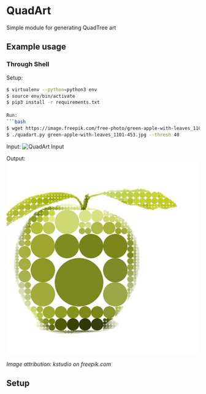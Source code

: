 # QuadArt

Simple module for generating QuadTree art

## Example usage

### Through Shell

Setup:
```bash
$ virtualenv --python=python3 env
$ source env/bin/activate
$ pip3 install -r requirements.txt

Run:
```bash
$ wget https://image.freepik.com/free-photo/green-apple-with-leaves_1101-453.jpg
$ ./quadart.py green-apple-with-leaves_1101-453.jpg --thresh 40
```

Input:
![QuadArt Input](https://image.freepik.com/free-photo/green-apple-with-leaves_1101-453.jpg)

Output:
![QuadArt Output](examples/green-apple-quadart.jpg)

_Image attribution: kstudio on freepik.com_

## Setup
